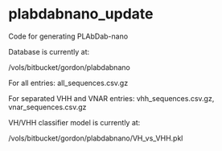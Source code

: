 # plabdabnano_update
Code for generating PLAbDab-nano

Database is currently at:

/vols/bitbucket/gordon/plabdabnano

For all entries: all_sequences.csv.gz 

For separated VHH and VNAR entries: vhh_sequences.csv.gz, vnar_sequences.csv.gz

VH/VHH classifier model is currently at:

/vols/bitbucket/gordon/plabdabnano/VH_vs_VHH.pkl
